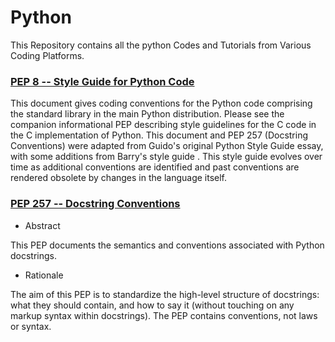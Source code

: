 # Python

This Repository contains all the python Codes and Tutorials from Various Coding Platforms.
 
### [PEP 8 -- Style Guide for Python Code](https://www.python.org/dev/peps/pep-0008/)

This document gives coding conventions for the Python code comprising the standard library in the main Python distribution. Please see the companion informational PEP describing style guidelines for the C code in the C implementation of Python.
This document and PEP 257 (Docstring Conventions) were adapted from Guido's original Python Style Guide essay, with some additions from Barry's style guide .
This style guide evolves over time as additional conventions are identified and past conventions are rendered obsolete by changes in the language itself.

### [PEP 257 -- Docstring Conventions](https://www.python.org/dev/peps/pep-0257/)

- Abstract

This PEP documents the semantics and conventions associated with Python docstrings.

- Rationale

The aim of this PEP is to standardize the high-level structure of docstrings: what they should contain, and how to say it (without touching on any markup syntax within docstrings). The PEP contains conventions, not laws or syntax.
